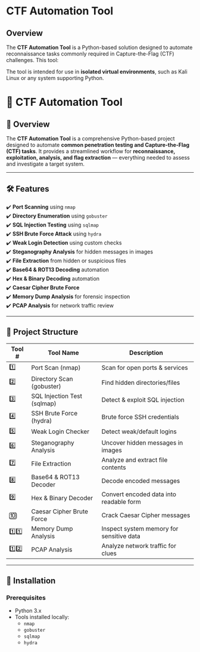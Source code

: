 # CTF Automation Tool

## Overview
The **CTF Automation Tool** is a Python-based solution designed to automate reconnaissance tasks commonly required in Capture-the-Flag (CTF) challenges. This tool:

The tool is intended for use in **isolated virtual environments**, such as Kali Linux or any system supporting Python.

# 🚀 CTF Automation Tool

## 📖 Overview
The **CTF Automation Tool** is a comprehensive Python-based project designed to automate **common penetration testing and Capture-the-Flag (CTF) tasks**. It provides a streamlined workflow for **reconnaissance, exploitation, analysis, and flag extraction** — everything needed to assess and investigate a target system.

---

## 🛠️ Features

✔️ **Port Scanning** using `nmap`  
✔️ **Directory Enumeration** using `gobuster`  
✔️ **SQL Injection Testing** using `sqlmap`  
✔️ **SSH Brute Force Attack** using `hydra`  
✔️ **Weak Login Detection** using custom checks  
✔️ **Steganography Analysis** for hidden messages in images  
✔️ **File Extraction** from hidden or suspicious files  
✔️ **Base64 & ROT13 Decoding** automation  
✔️ **Hex & Binary Decoding** automation  
✔️ **Caesar Cipher Brute Force**  
✔️ **Memory Dump Analysis** for forensic inspection  
✔️ **PCAP Analysis** for network traffic review  

---

## 📂 Project Structure

| Tool # | Tool Name               | Description |
|---|---|---|
| 1️⃣  | Port Scan (nmap)         | Scan for open ports & services |
| 2️⃣  | Directory Scan (gobuster) | Find hidden directories/files |
| 3️⃣  | SQL Injection Test (sqlmap) | Detect & exploit SQL injection |
| 4️⃣  | SSH Brute Force (hydra)   | Brute force SSH credentials |
| 5️⃣  | Weak Login Checker        | Detect weak/default logins |
| 6️⃣  | Steganography Analysis    | Uncover hidden messages in images |
| 7️⃣  | File Extraction           | Analyze and extract file contents |
| 8️⃣  | Base64 & ROT13 Decoder    | Decode encoded messages |
| 9️⃣  | Hex & Binary Decoder      | Convert encoded data into readable form |
| 🔟  | Caesar Cipher Brute Force | Crack Caesar Cipher messages |
| 1️⃣1️⃣ | Memory Dump Analysis     | Inspect system memory for sensitive data |
| 1️⃣2️⃣ | PCAP Analysis           | Analyze network traffic for clues |

---

## 🧰 Installation

### Prerequisites

- Python 3.x
- Tools installed locally:
    - `nmap`
    - `gobuster`
    - `sqlmap`
    - `hydra`

